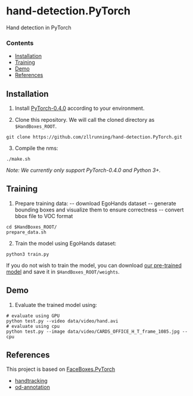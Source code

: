 # hand-detection.PyTorch
Hand detection in PyTorch

### Contents
- [Installation](#installation)
- [Training](#training)
- [Demo](#Demo)
- [References](#references)

## Installation
1. Install [PyTorch-0.4.0](https://pytorch.org/) according to your environment.

2. Clone this repository. We will call the cloned directory as `$HandBoxes_ROOT`.
```Shell
git clone https://github.com/zllrunning/hand-detection.PyTorch.git
```

3. Compile the nms:
```Shell
./make.sh
```

_Note: We currently only support PyTorch-0.4.0 and Python 3+._

## Training

1. Prepare training data:
	-- download EgoHands dataset
	-- generate bounding boxes and visualize them to ensure correctness
	-- convert bbox file to VOC format
```Shell
cd $HandBoxes_ROOT/
prepare_data.sh
```

2. Train the model using EgoHands dataset:
```Shell
python3 train.py
```

If you do not wish to train the model, you can download [our pre-trained model](https://drive.google.com/open?id=1eFSwZoSfVVroAy7LiGYybW6F8ErshoZW) and save it in `$HandBoxes_ROOT/weights`.


## Demo
1. Evaluate the trained model using:
```Shell
# evaluate using GPU
python test.py --video data/video/hand.avi
# evaluate using cpu
python test.py --image data/video/CARDS_OFFICE_H_T_frame_1085.jpg --cpu
```
    
## References
This project is based on [FaceBoxes.PyTorch](https://github.com/zisianw/FaceBoxes.PyTorch)
- [handtracking](https://github.com/victordibia/handtracking)
- [od-annotation](https://github.com/hzylmf/od-annotation)
